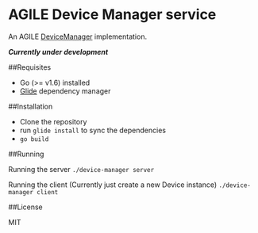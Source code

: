 # AGILE Device Manager service

An AGILE [DeviceManager](http://agile-iot.github.io/agile-api-spec/docs/html/api.html#iot_agile_DeviceManager) implementation.

***Currently under development***

##Requisites

- Go (>= v1.6) installed
- [Glide](https://github.com/Masterminds/glide) dependency manager

##Installation

- Clone the repository
- run `glide install` to sync the dependencies
- `go build`

##Running

Running the server
`./device-manager server`

Running the client (Currently just create a new Device instance)
`./device-manager client`

##License

MIT
